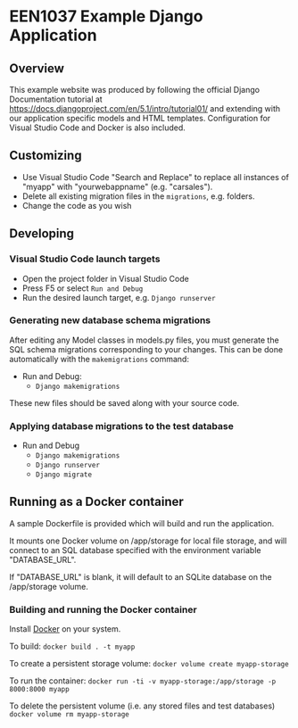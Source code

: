 # EEN1037 Example Django Application

## Overview

This example website was produced by following the official Django Documentation tutorial at <https://docs.djangoproject.com/en/5.1/intro/tutorial01/> and extending with our application specific models and HTML templates. Configuration for Visual Studio Code and Docker is also included.

## Customizing

* Use Visual Studio Code "Search and Replace" to replace all instances of "myapp" with "yourwebappname" (e.g. "carsales"). 
* Delete all existing migration files in the `migrations`, e.g.  folders.
* Change the code as you wish


## Developing

### Visual Studio Code launch targets

* Open the project folder in Visual Studio Code
* Press F5 or select `Run and Debug`
* Run the desired launch target, e.g. `Django runserver`


### Generating new database schema migrations

After editing any Model classes in models.py files, you must generate
the SQL schema migrations corresponding to your changes. This can be
done automatically with the `makemigrations` command:

* Run and Debug:
    * `Django makemigrations`

These new files should be saved along with your source code.


### Applying database migrations to the test database

* Run and Debug
  * `Django makemigrations`
  * `Django runserver`
  * `Django migrate`


## Running as a Docker container

A sample Dockerfile is provided which will build and run the application.

It mounts one Docker volume on /app/storage for local file storage, and will connect to an SQL database specified with the environment variable "DATABASE_URL".

If "DATABASE_URL" is blank, it will default to an SQLite database on the /app/storage volume.


### Building and running the Docker container

Install [Docker](https://www.docker.com/) on your system.


To build:
`docker build . -t myapp`

To create a persistent storage volume:
`docker volume create myapp-storage`

To run the container:
`docker run -ti -v myapp-storage:/app/storage -p 8000:8000 myapp`

To delete the persistent volume (i.e. any stored files and test databases)
`docker volume rm myapp-storage`
